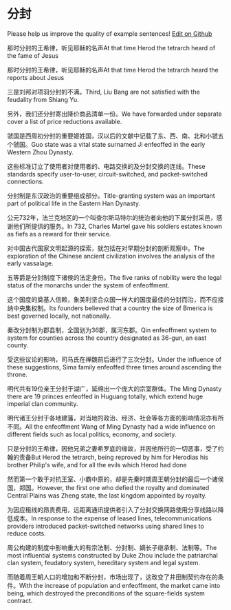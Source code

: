 # 分封

Please help us improve the quality of example sentences! [Edit on Github](https://github.com/jiyushe/jiyu-example-sentence-source/blob/main/chinese/fenfeng.md)

<p><span class="chinese">那时分封的王希律，听见耶稣的名声</span><span class="english">At that time Herod the tetrarch heard of the fame of Jesus</span></p>

<p><span class="chinese">那时分封的王希律，听见耶稣的名声</span><span class="english">At that time Herod the tetrarch heard the reports about Jesus</span></p>

<p><span class="chinese">三是刘邦对项羽分封的不满。</span><span class="english">Third, Liu Bang are not satisfied with the feudality from Shiang Yu.</span></p>

<p><span class="chinese">另外，我们还分封寄出降价商品清单一份。</span><span class="english">We have forwarded under separate cover a list of price reductions available.</span></p>

<p><span class="chinese">虢国是西周初分封的重要姬姓国，汉以后的文献中记载了东、西、南、北和小虢五个虢国。</span><span class="english">Guo state was a vital state surnamed Ji enfeoffed in the early Western Zhou Dynasty.</span></p>

<p><span class="chinese">这些标准订立了使用者对使用者的、电路交换的及分封交换的连线。</span><span class="english">These standards specify user-to-user, circuit-switched, and packet-switched connections.</span></p>

<p><span class="chinese">分封制是东汉政治的重要组成部分。</span><span class="english">Title-granting system was an important part of political life in the Eastern Han Dynasty.</span></p>

<p><span class="chinese">公元732年，法兰克地区的一个叫查尔斯马特尔的统治者向他的下属分封采邑，感谢他们所提供的服务。</span><span class="english">In 732, Charles Martel gave his soldiers estates known as fiefs as a reward for their service.</span></p>

<p><span class="chinese">对中国古代国家文明起源的探索，就包括在对早期分封的剖析观察中。</span><span class="english">The exploration of the Chinese ancient civilization involves the analysis of the early vassalage.</span></p>

<p><span class="chinese">五等爵是分封制度下诸侯的法定身份。</span><span class="english">The five ranks of nobility were the legal status of the monarchs under the system of enfeoffment.</span></p>

<p><span class="chinese">这个国度的奠基人信赖，象美利坚合众国一样大的国度最佳的分封而治，而不应接纳中央集权制。</span><span class="english">Its founders believed that a country the size of Bmerica is best governed locally, not nationally.</span></p>

<p><span class="chinese">秦改分封制为郡县制，全国划为36郡，属河东郡。</span><span class="english">Qin enfeoffment system to system for counties across the country designated as 36-gun, an east county.</span></p>

<p><span class="chinese">受这些议论的影响，司马氏在禅魏前后进行了三次分封。</span><span class="english">Under the influence of these suggestions, Sima family enfeoffed three times around ascending the throne.</span></p>

<p><span class="chinese">明代共有19位亲王分封于湖广，延绵出一个庞大的宗室群体。</span><span class="english">The Ming Dynasty there are 19 princes enfeoffed in Huguang totally, which extend huge imperial clan community.</span></p>

<p><span class="chinese">明代诸王分封于各地建藩，对当地的政治、经济、社会等各方面的影响情况亦有所不同。</span><span class="english">All the enfeoffment Wang of Ming Dynasty had a wide influence on different fields such as local politics, economy, and society.</span></p>

<p><span class="chinese">只是分封的王希律，因他兄弟之妻希罗底的缘故，并因他所行的一切恶事，受了约翰的责备</span><span class="english">But Herod the tetrarch, being reproved by him for Herodias his brother Philip's wife, and for all the evils which Herod had done</span></p>

<p><span class="chinese">然而第一个敢于对抗王室、小霸中原的，却是先秦时期周王朝分封的最后一个诸侯国，郑国。</span><span class="english">However, the first one who defied the royalty and dominated Central Plains was Zheng state, the last kingdom appointed by royalty.</span></p>

<p><span class="chinese">为因应租线的昂贵费用，远距离通讯提供者引入了分封交换网路使用分享线路以降低成本。</span><span class="english">In response to the expense of leased lines, telecommunications providers introduced packet-switched networks using shared lines to reduce costs.</span></p>

<p><span class="chinese">周公构建的制度中影响重大的有宗法制、分封制、嫡长子继承制、法制等。</span><span class="english">The most influential systems constructed by Duke Zhou include the patriarchal clan system, feudatory system, hereditary system and legal system.</span></p>

<p><span class="chinese">而随着周王朝人口的增加和不断分封，市场出现了，这改变了井田制契约存在的条件。</span><span class="english">With the increase of population and enfeoffment, the market came into being, which destroyed the preconditions of the square-fields system contract.</span></p>

